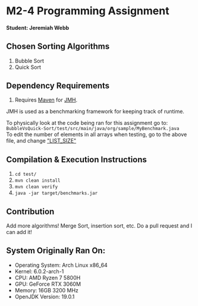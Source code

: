 # M2-4 Programming Assignment
#### Student: Jeremiah Webb

## Chosen Sorting Algorithms
1. Bubble Sort
2. Quick Sort

## Dependency Requirements
1. Requires [Maven](https://github.com/apache/maven) for [JMH](https://github.com/openjdk/jmh).

JMH is used as a benchmarking framework for keeping track of runtime.<br>

To physically look at the code being ran for this assignment go to:
`BubbleVsQuick-Sort/test/src/main/java/org/sample/MyBenchmark.java`<br>
To edit the number of elements in all arrays when testing, go to the above file, and change ["LIST_SIZE"](https://github.com/illusion173/BubbleVsQuick-Sort/blob/d7b821bd0a1566e181da8136aafda1b381cac32e/test/src/main/java/org/sample/MyBenchmark.java#L121)


## Compilation & Execution Instructions
1. `cd test/`
2. `mvn clean install`
3. `mvn clean verify`
4. `java -jar target/benchmarks.jar`


## Contribution
Add more algorithms! Merge Sort, insertion sort, etc.
Do a pull request and I can add it!

## System Originally Ran On:
- Operating System: Arch Linux x86_64
- Kernel: 6.0.2-arch-1
- CPU: AMD Ryzen 7 5800H
- GPU: GeForce RTX 3060M
- Memory: 16GB 3200 MHz
- OpenJDK Version: 19.0.1


